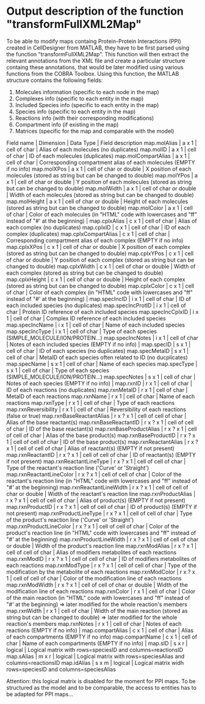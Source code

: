 # Output description of the function "transformFullXML2Map"

To be able to modify maps containg Protein-Protein Interactions (PPI)
created in CellDesigner from MATLAB, they have to be first parsed using the
function "transformFullXML2Map".
This function will then extract the relevant annotations from the XML file
and create a particular structure containg these annotations, that would
be later modified using various functions from the COBRA Toolbox.
Using this function, the MATLAB structure contains the following fields:

1. Molecules information (specific to each node in the map)
2. Complexes info (specific to each entity in the map)
3. Included Species info (specific to each entity in the map)
4. Species info (specific to each entity in the map)
5. Reactions info (with their corresponding modifications)
6. Compartment info (if existing in the map)
7. Matrices (specific for the map and comparable with the model)

Field name | Dimension | Data Type | Field description
map.molAlias | a x 1 | cell of char | Alias of each molecules (no duplicates)
map.molID | a x 1 | cell of char | ID of each molecules (duplicates)
map.molCompartAlias | a x 1 | cell of char | Corresponding compartment alias of each molecules (EMPTY if no info)
map.molXPos | a x 1 | cell of char or double | X position of each molecules (stored as string but can be changed to double)
map.molYPos | a x 1 | cell of char or double | Y position of each molecules (stored as string but can be changed to double)
map.molWidth | a x 1 | cell of char or double | Width of each molecules (stored as string but can be changed to double)
map.molHeight | a x 1 | cell of char or double | Height of each molecules (stored as string but can be changed to double)
map.molColor | a x 1 | cell of char | Color of each molecules (in "HTML" code with lowercases and "ff" instead of "#' at the beginning)
 | 
map.cplxAlias | c x 1 | cell of char | Alias of each complex (no duplicates)
map.cplxID | c x 1 | cell of char | ID of each complex (duplicates)
map.cplxCompartAlias | c x 1 | cell of char | Corresponding compartment alias of each complex (EMPTY if no info)
map.cplxXPos | c x 1 | cell of char or double | X position of each complex (stored as string but can be changed to double)
map.cplxYPos | c x 1 | cell of char or double | Y position of each complex (stored as string but can be changed to double)
map.cplxWidth | c x 1 | cell of char or double | Width of each complex (stored as string but can be changed to double)
map.cplxHeight | c x 1 | cell of char or double | Height of each complex (stored as string but can be changed to double)
map.cplxColor | c x 1 | cell of char | Color of each complex (in "HTML" code with lowercases and "ff" instead of "#' at the beginning)
 | 
map.specIncID | i x 1 | cell of char | ID of each included species (no duplicates)
map.specIncProtID | i x 1 | cell of char | Protein ID reference of each included species
map.specIncCplxID | i x 1 | cell of char | Complex ID reference of each included species
map.specIncName | i x 1 | cell of char | Name of each included species
map.specIncType | i x 1 | cell of char | Type of each species (SIMPLE_MOLECULE/ION/PROTEIN...)
map.specIncNotes | i x 1 | cell of char | Notes of each included species (EMPTY if no info)
 | 
map.specID | s x 1 | cell of char | ID of each species (no duplicates)
map.specMetaID | s x 1 | cell of char | MetaID of each species often related to ID (no ducplicates)
map.specName | s x 1 | cell of char | Name of each species
map.specType | s x 1 | cell of char | Type of each species (SIMPLE_MOLECULE/ION/PROTEIN...)
map.specNotes | s x 1 | cell of char | Notes of each species (EMPTY if no info)
 | 
map.rxnID | r x 1 | cell of char | ID of each reactions (no duplicates)
map.rxnMetaID | r x 1 | cell of char | MetaID of each reactions
map.rxnName | r x 1 | cell of char | Name of each reactions
map.rxnType | r x 1 | cell of char | Type of each reactions
map.rxnReversibility | r x 1 | cell of char | Reversibility of each reactions (false or true)
map.rxnBaseReactantAlias | r x ? x 1 | cell of cell of char | Alias of the base reactant(s)
map.rxnBaseReactantID | r x ? x 1 | cell of cell of char | ID of the base reactant(s)
map.rxnBaseProductAlias | r x ? x 1 | cell of cell of char | Alias of the base product(s)
map.rxnBaseProductID | r x ? x 1 | cell of cell of char | ID of the base product(s)
map.rxnReactantAlias | r x ? x 1 | cell of cell of char | Alias of reactant(s) (EMPTY if not present)
map.rxnReactantID | r x ? x 1 | cell of cell of char | ID of reactant(s) (EMPTY if not present)
map.rxnReactantLineType | r x ? x 1 | cell of cell of char | Type of the reactant's reaction line ('Curve' or 'Straight')
map.rxnReactantLineColor | r x ? x 1 | cell of cell of char | Color of the reactant's reaction line (in "HTML" code with lowercases and "ff" instead of "#' at the beginning)
map.rxnReactantLineWidth | r x ? x 1 | cell of cell of char or double | Width of the reactant's reaction line
map.rxnProductAlias | r x ? x 1 | cell of cell of char | Alias of product(s) (EMPTY if not present)
map.rxnProductID | r x ? x 1 | cell of cell of char | ID of product(s) (EMPTY if not present)
map.rxnProductLineType | r x ? x 1 | cell of cell of char | Type of the product's reaction line ('Curve' or 'Straight')
map.rxnProductLineColor | r x ? x 1 | cell of cell of char | Color of the product's reaction line (in "HTML" code with lowercases and "ff" instead of "#' at the beginning)
map.rxnProductLineWidth | r x ? x 1 | cell of cell of char or double | Width of the product's reaction line
map.rxnModAlias | r x ? x 1 | cell of cell of char | Alias of modifiers metabolites of each reactions
map.rxnModID | r x ? x 1 | cell of cell of char | ID of modifiers metabolites of each reactions
map.rxnModType | r x ? x 1 | cell of cell of char | Type of the modification by the metabolite of each reactions
map.rxnModColor | r x ? x 1 | cell of cell of char | Color of the modification line of each reactions
map.rxnModWidth | r x ? x 1 | cell of cell of char or double | Width of the modification line of each reactions
map.rxnColor | r x 1 | cell of char | Color of the main reaction (in "HTML" code with lowercases and "ff" instead of "#' at the beginning) => later modified for the whole reaction's members
map.rxnWidth | r x 1 | cell of char | Width of the main reaction (stored as string but can be changed to double) => later modified for the whole reaction's members
map.rxnNotes | r x 1 | cell of char | Notes of each reactions (EMPTY if no info)
 | 
map.compartAlias | c x 1 | cell of char | Alias of each compartments (EMPTY if no info)
map.compartName | c x 1 | cell of char | Name of each compartments (EMPTY if no info)
 | 
map.sID | s x r | logical | Logical matrix with rows=speciesID and columns=reactionsID
map.sAlias | m x r | logical | Logical matrix with rows=speciesAlias and columns=reactionsID
map.idAlias | s x m | logical | Logical matrix widh rows=speciesID and columns=speciesAlias


Attention: this logical matrix is disabled for the moment for PPI maps.
To be structured as the model and to be comparable, the access to entities has
to be adapted for PPI maps...